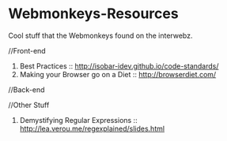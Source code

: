 Webmonkeys-Resources
====================

Cool stuff that the Webmonkeys found on the interwebz.

//Front-end

1. Best Practices :: http://isobar-idev.github.io/code-standards/
2. Making your Browser go on a Diet :: http://browserdiet.com/

//Back-end


//Other Stuff

1. Demystifying Regular Expressions :: http://lea.verou.me/regexplained/slides.html
